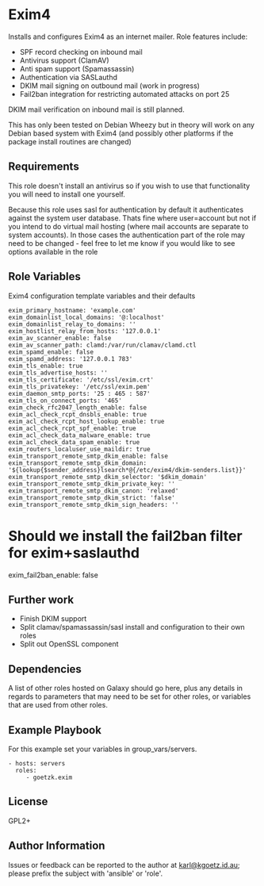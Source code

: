 Exim4
=====

Installs and configures Exim4 as an internet mailer. Role features include:

* SPF record checking on inbound mail
* Antivirus support (ClamAV)
* Anti spam support (Spamassassin)
* Authentication via SASLauthd
* DKIM mail signing on outbound mail (work in progress)
* Fail2ban integration for restricting automated attacks on port 25

DKIM mail verification on inbound mail is still planned.

This has only been tested on Debian Wheezy but in theory will work on any
Debian based system with Exim4 (and possibly other platforms if the package
install routines are changed)

Requirements
------------

This role doesn't install an antivirus so if you wish to use that functionality
you will need to install one yourself.

Because this role uses sasl for authentication by default it authenticates
against the system user database. Thats fine where user=account but not if you
intend to do virtual mail hosting (where mail accounts are separate to system
accounts).
In those cases the authentication part of the role may need to be changed -
feel free to let me know if you would like to see options available in the role

Role Variables
--------------

Exim4 configuration template variables and their defaults

```
exim_primary_hostname: 'example.com'
exim_domainlist_local_domains: '@:localhost'
exim_domainlist_relay_to_domains: ''
exim_hostlist_relay_from_hosts: '127.0.0.1'
exim_av_scanner_enable: false
exim_av_scanner_path: clamd:/var/run/clamav/clamd.ctl
exim_spamd_enable: false
exim_spamd_address: '127.0.0.1 783'
exim_tls_enable: true
exim_tls_advertise_hosts: ''
exim_tls_certificate: '/etc/ssl/exim.crt'
exim_tls_privatekey: '/etc/ssl/exim.pem'
exim_daemon_smtp_ports: '25 : 465 : 587'
exim_tls_on_connect_ports: '465'
exim_check_rfc2047_length_enable: false
exim_acl_check_rcpt_dnsbls_enable: true
exim_acl_check_rcpt_host_lookup_enable: true
exim_acl_check_rcpt_spf_enable: true
exim_acl_check_data_malware_enable: true
exim_acl_check_data_spam_enable: true
exim_routers_localuser_use_maildir: true
exim_transport_remote_smtp_dkim_enable: false
exim_transport_remote_smtp_dkim_domain: '${lookup{$sender_address}lsearch*@{/etc/exim4/dkim-senders.list}}'
exim_transport_remote_smtp_dkim_selector: '$dkim_domain'
exim_transport_remote_smtp_dkim_private_key: ''
exim_transport_remote_smtp_dkim_canon: 'relaxed'
exim_transport_remote_smtp_dkim_strict: 'false'
exim_transport_remote_smtp_dkim_sign_headers: ''
```

# Should we install the fail2ban filter for exim+saslauthd
exim_fail2ban_enable: false

Further work
------------
* Finish DKIM support
* Split clamav/spamassassin/sasl install and configuration to their own roles
* Split out OpenSSL component

Dependencies
------------

A list of other roles hosted on Galaxy should go here, plus any details in regards to parameters that may need to be set for other roles, or variables that are used from other roles.

Example Playbook
----------------

For this example set your variables in group_vars/servers.

    - hosts: servers
      roles:
         - goetzk.exim

License
-------

GPL2+

Author Information
------------------

Issues or feedback can be reported to the author at karl@kgoetz.id.au; please
prefix the subject with 'ansible' or 'role'.

